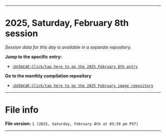 
***

# 2025, Saturday, February 8th session

_Session data for this day is available in a separate repository._

**Jump to the specific entry:**

- [:octocat: `Click/tap here to go the 2025 February 8th entry`](https://github.com/seanpm2001/SeansLifeArchive_Images_ModernSmurfsVillage_Y2025_V2/tree/SeansLifeArchive_ModernSmurfsVillage_Y2025_V2_Main-dev/2025/02_February/08/)

**Go to the monthly compilation repository**

- [:octocat: `Click/tap here to go the 2025 February image repository`](https://github.com/seanpm2001/SeansLifeArchive_Images_ModernSmurfsVillage_Y2025_V2/)

***

# File info

**File version:** `1 (2025, Saturday, February 8th at 05:39 pm PST)`

***
